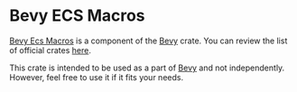 # Bevy ECS Macros

[Bevy Ecs Macros](https://github.com/bevyengine/bevy/tree/latest/crates/bevy_ecs/macros) is a component of the [Bevy](https://crates.io/crates/bevy) crate. You can review the list of official crates [here](https://github.com/bevyengine/bevy/tree/latest/crates).

This crate is intended to be used as a part of [Bevy](https://crates.io/crates/bevy) and not independently. However, feel free to use it if it fits your needs.
